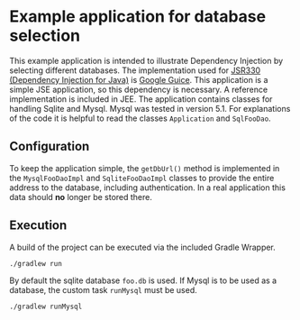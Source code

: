 # Example application for database selection

This example application is intended to illustrate Dependency Injection by selecting different databases. The implementation used for [JSR330 (Dependency Injection for Java)](https://jcp.org/en/jsr/detail?id=330) is [Google Guice](https://github.com/google/guice). This application is a simple JSE application, so this dependency is necessary. A reference implementation is included in JEE. The application contains classes for handling Sqlite and Mysql. Mysql was tested in version 5.1. For explanations of the code it is helpful to read the classes `Application` and `SqlFooDao`.

## Configuration

To keep the application simple, the `getDbUrl()` method is implemented in the `MysqlFooDaoImpl` and `SqliteFooDaoImpl` classes to provide the entire address to the database, including authentication. In a real application this data should **no** longer be stored there.

## Execution

A build of the project can be executed via the included Gradle Wrapper.

```shell
./gradlew run
```

By default the sqlite database `foo.db` is used. If Mysql is to be used as a database, the custom task `runMysql` must be used.

```shell
./gradlew runMysql
```
